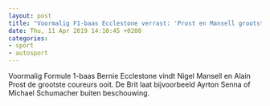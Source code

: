 ```yaml
---
layout: post
title: "Voormalig F1-baas Ecclestone verrast: 'Prost en Mansell grootsten ooit'"
date: Thu, 11 Apr 2019 14:10:45 +0200
categories: 
- sport 
- autosport 
---
```


Voormalig Formule 1-baas Bernie Ecclestone vindt Nigel Mansell en Alain Prost de grootste coureurs ooit. De Brit laat bijvoorbeeld Ayrton Senna of Michael Schumacher buiten beschouwing.
